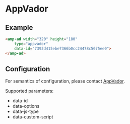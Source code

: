 <!---
Copyright 2016 The AMP HTML Authors. All Rights Reserved.

Licensed under the Apache License, Version 2.0 (the "License");
you may not use this file except in compliance with the License.
You may obtain a copy of the License at

      http://www.apache.org/licenses/LICENSE-2.0

Unless required by applicable law or agreed to in writing, software
distributed under the License is distributed on an "AS-IS" BASIS,
WITHOUT WARRANTIES OR CONDITIONS OF ANY KIND, either express or implied.
See the License for the specific language governing permissions and
limitations under the License.
-->

# AppVador

## Example

```html
<amp-ad width="320" height="180"
    type="appvador"
    data-id="7393d415ebe7366b0cc24478c5675ee0">
</amp-ad>
```

## Configuration

For semantics of configuration, please contact [AppVador](http://www.appvador.com/).

Supported parameters:

- data-id
- data-options
- data-js-type
- data-custom-script
